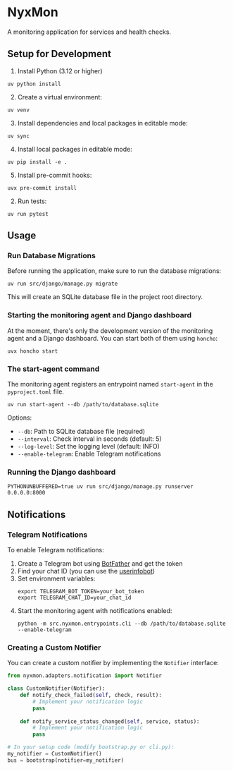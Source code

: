 # NyxMon

A monitoring application for services and health checks.

## Setup for Development

1. Install Python (3.12 or higher)
```shell
uv python install
```

2. Create a virtual environment:
```shell
uv venv
```

3. Install dependencies and local packages in editable mode:
```shell
uv sync
```

4. Install local packages in editable mode:
```shell
uv pip install -e .
```

5. Install pre-commit hooks:
```shell
uvx pre-commit install
```

2. Run tests:
```shell
uv run pytest
```

## Usage

### Run Database Migrations

Before running the application, make sure to run the database migrations:

```shell
uv run src/django/manage.py migrate
```

This will create an SQLite database file in the project root directory.

### Starting the monitoring agent and Django dashboard

At the moment, there's only the development version of the monitoring agent and a
Django dashboard. You can start both of them using `honcho`:

```shell
uvx honcho start
```

### The start-agent command

The monitoring agent registers an entrypoint named `start-agent` in the
`pyproject.toml` file.

```shell
uv run start-agent --db /path/to/database.sqlite
```

Options:
- `--db`: Path to SQLite database file (required)
- `--interval`: Check interval in seconds (default: 5)
- `--log-level`: Set the logging level (default: INFO)
- `--enable-telegram`: Enable Telegram notifications

### Running the Django dashboard

```shell
PYTHONUNBUFFERED=true uv run src/django/manage.py runserver 0.0.0.0:8000
```

## Notifications

### Telegram Notifications

To enable Telegram notifications:

1. Create a Telegram bot using [BotFather](https://t.me/botfather) and get the token
2. Find your chat ID (you can use the [userinfobot](https://t.me/userinfobot))
3. Set environment variables:
   ```shell
   export TELEGRAM_BOT_TOKEN=your_bot_token
   export TELEGRAM_CHAT_ID=your_chat_id
   ```
4. Start the monitoring agent with notifications enabled:
   ```shell
   python -m src.nyxmon.entrypoints.cli --db /path/to/database.sqlite --enable-telegram
   ```

### Creating a Custom Notifier

You can create a custom notifier by implementing the `Notifier` interface:

```python
from nyxmon.adapters.notification import Notifier

class CustomNotifier(Notifier):
    def notify_check_failed(self, check, result):
        # Implement your notification logic
        pass
        
    def notify_service_status_changed(self, service, status):
        # Implement your notification logic
        pass

# In your setup code (modify bootstrap.py or cli.py):
my_notifier = CustomNotifier()
bus = bootstrap(notifier=my_notifier)
```